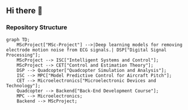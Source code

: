 ## Hi there 👋

<!--
**ben120-web/ben120-web** is a ✨ _special_ ✨ repository because its `README.md` (this file) appears on your GitHub profile.
-->

### Repository Structure

```mermaid
graph TD;
    MScProject["MSc-Project"] -->|Deep learning models for removing electrode motion noise from ECG signals.| DSP["Digital Signal Processing"];
    MScProject --> ISC["Intelligent Systems and Control"];
    MScProject --> CET["Control and Estimation Theory"];
    DSP --> Quadcopter["Quadcopter Simulation and Analysis"];
    ISC --> MPC["Model Predictive Control for Aircraft Pitch"];
    CET --> Microelectronics["Microelectronic Devices and Technology"];
    Quadcopter --> Backend["Back-End Development Course"];
    MPC --> Microelectronics;
    Backend --> MScProject;

